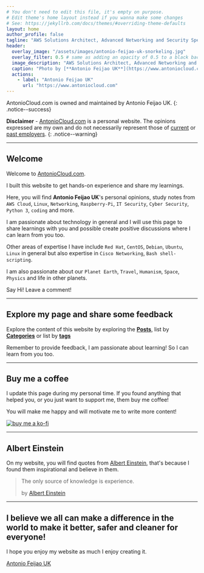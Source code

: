 ```yaml
---
# You don't need to edit this file, it's empty on purpose.
# Edit theme's home layout instead if you wanna make some changes
# See: https://jekyllrb.com/docs/themes/#overriding-theme-defaults
layout: home
author_profile: false
tagline: "AWS Solutions Architect, Advanced Networking and Security Specialty certifications"
header:
  overlay_image: "/assets/images/antonio-feijao-uk-snorkeling.jpg"
  overlay_filter: 0.5 # same as adding an opacity of 0.5 to a black background
  image_description: "AWS Solutions Architect, Advanced Networking and Security Specialty certifications."
  caption: "Photo by [**Antonio Feijao UK**](https://www.antoniocloud.com), snorkeling in Mexican waters."
  actions:
    - label: "Antonio Feijao UK"
      url: "https://www.antoniocloud.com"
---
```


AntonioCloud.com is owned and maintained by Antonio Feijao UK.
{: .notice--success}

**Disclaimer** - [AntonioCloud.com](https://www.antoniocloud.com) is a personal website. The opinions expressed are my own and do not necessarily represent those of [current](https://aws.amazon.com) or [past employers](https://www.linkedin.com/in/antoniofeijaouk/).
{: .notice--warning}

---

## Welcome

Welcome to [AntonioCloud.com](https://www.antoniocloud.com).

I built this website to get hands-on experience and share my learnings.

Here, you will find **Antonio Feijao UK**'s personal opinions, study notes from `AWS Cloud`, `Linux`, `Networking`, `Raspberry-Pi`, `IT Security`, `Cyber Security`, `Python 3`, `coding` and more.

I am passionate about technology in general and I will use this page to share learnings with you and possible create positive discussions where I can learn from you too.

Other areas of expertise I have include `Red Hat`, `CentOS`, `Debian`, `Ubuntu`, `Linux` in general but also expertise in `Cisco Networking`, `Bash shell-scripting`.

I am also passionate about our `Planet Earth`, `Travel`, `Humanism`, `Space`, `Physics` and life in other planets.

Say Hi! Leave a comment!

---

## Explore my page and share some feedback

Explore the content of this website by exploring the **[Posts](/posts/)**, list by **[Categories](/categories/)** or list by **[tags](/tags/)**

Remember to provide feedback, I am passionate about learning! So I can learn from you too.

---

## Buy me a coffee

I update this page during my personal time. If you found anything that helped you, or you just want to support me, them buy me coffee!

You will make me happy and will motivate me to write more content!

[![buy me a ko-fi](https://www.ko-fi.com/img/githubbutton_sm.svg)](https://ko-fi.com/B0B019526)

---

## Albert Einstein

On my website, you will find  quotes from [Albert Einstein](https://en.wikipedia.org/wiki/Albert_Einstein), that's because I found them inspirational and believe in them.

> The only source of knowledge is experience.
> 
> by [Albert Einstein](https://en.wikipedia.org/wiki/Albert_Einstein)
>

---

## I believe we all can make a difference in the world to make it better, safer and cleaner for everyone!

I hope you enjoy my website as much I enjoy creating it.

[Antonio Feijao UK](https://www.antoniocloud.com)
